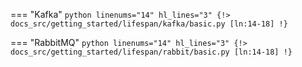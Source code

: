 === "Kafka"
    ```python linenums="14" hl_lines="3"
    {!> docs_src/getting_started/lifespan/kafka/basic.py [ln:14-18] !}
    ```

=== "RabbitMQ"
    ```python linenums="14" hl_lines="3"
    {!> docs_src/getting_started/lifespan/rabbit/basic.py [ln:14-18] !}
    ```
